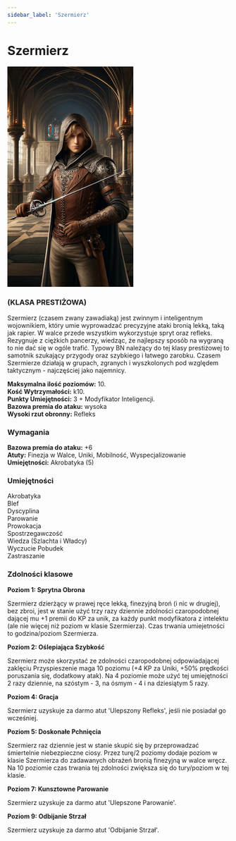 ```yaml
---
sidebar_label: 'Szermierz'
---
```



# Szermierz

![szermierz](../../static/img/wiki/wiki-klasy/szermierz.png)

### (KLASA PRESTIŻOWA)

Szermierz (czasem zwany zawadiaką) jest zwinnym i inteligentnym wojownikiem, który umie wyprowadzać precyzyjne ataki bronią lekką, taką jak rapier. W walce przede wszystkim wykorzystuje spryt oraz refleks. Rezygnuje z ciężkich pancerzy, wiedząc, że najlepszy sposób na wygraną to nie dać się w ogóle trafić.
Typowy BN należący do tej klasy prestiżowej to samotnik szukający przygody oraz szybkiego i łatwego zarobku. Czasem Szermierze działają w grupach, zgranych i wyszkolonych pod względem taktycznym - najczęściej jako najemnicy.

**Maksymalna ilość poziomów:** 10.\
**Kość Wytrzymałości:** k10.\
**Punkty Umiejętności:** 3 + Modyfikator Inteligencji.\
**Bazowa premia do ataku:** wysoka\
**Wysoki rzut obronny:** Refleks

### Wymagania
**Bazowa premia do ataku:** +6\
**Atuty:** Finezja w Walce, Uniki, Mobilność, Wyspecjalizowanie\
**Umiejętności:** Akrobatyka (5)


### Umiejętności
Akrobatyka\
Blef\
Dyscyplina\
Parowanie\
Prowokacja\
Spostrzegawczość\
Wiedza (Szlachta i Władcy)\
Wyczucie Pobudek\
Zastraszanie

### Zdolności klasowe

**Poziom 1: Sprytna Obrona**

Szermierz dzierżący w prawej ręce lekką, finezyjną broń (i nic w drugiej), bez zbroi, jest w stanie użyć trzy razy dziennie zdolności czaropodobnej dającej mu +1 premii do KP za unik, za każdy punkt modyfikatora z intelektu (ale nie więcej niż poziom w klasie Szermierza). Czas trwania umiejetności to godzina/poziom Szermierza.

**Poziom 2: Oślepiająca Szybkość**

Szermierz może skorzystać ze zdolności czaropodobnej odpowiadającej zaklęciu Przyspieszenie maga 10 poziomu (+4 KP za Uniki, +50% prędkości poruszania się, dodatkowy atak). Na 4 poziomie może użyć tej umiejętności 2 razy dziennie, na szóstym - 3, na ósmym - 4 i na dziesiątym 5 razy.

**Poziom 4: Gracja**

Szermierz uzyskuje za darmo atut 'Ulepszony Refleks', jeśli nie posiadał go wcześniej.

**Poziom 5: Doskonałe Pchnięcia**

Szermierz raz dziennie jest w stanie skupić się by przeprowadzać śmiertelnie niebezpieczne ciosy. Przez turę/2 poziomy dodaje poziom w klasie Szermierza do zadawanych obrażeń bronią finezyjną w walce wręcz. Na 10 poziomie czas trwania tej zdolności zwiększa się do tury/poziom w tej klasie.

**Poziom 7: Kunsztowne Parowanie**

Szermierz uzyskuje za darmo atut 'Ulepszone Parowanie'.

**Poziom 9: Odbijanie Strzał**

Szermierz uzyskuje za darmo atut 'Odbijanie Strzał'.

